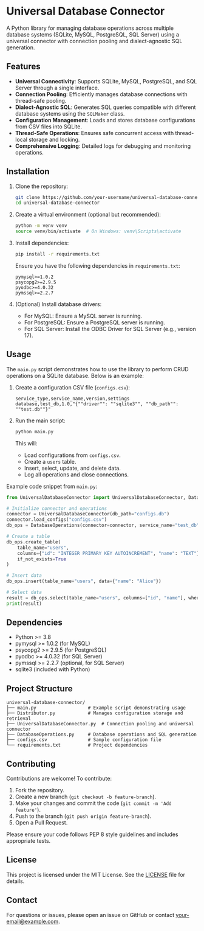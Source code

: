 # Universal Database Connector

A Python library for managing database operations across multiple database systems (SQLite, MySQL, PostgreSQL, SQL Server) using a universal connector with connection pooling and dialect-agnostic SQL generation.

## Features
- **Universal Connectivity**: Supports SQLite, MySQL, PostgreSQL, and SQL Server through a single interface.
- **Connection Pooling**: Efficiently manages database connections with thread-safe pooling.
- **Dialect-Agnostic SQL**: Generates SQL queries compatible with different database systems using the `SQLMaker` class.
- **Configuration Management**: Loads and stores database configurations from CSV files into SQLite.
- **Thread-Safe Operations**: Ensures safe concurrent access with thread-local storage and locking.
- **Comprehensive Logging**: Detailed logs for debugging and monitoring operations.

## Installation

1. Clone the repository:
   ```bash
   git clone https://github.com/your-username/universal-database-connector.git
   cd universal-database-connector
   ```

2. Create a virtual environment (optional but recommended):
   ```bash
   python -m venv venv
   source venv/bin/activate  # On Windows: venv\Scripts\activate
   ```

3. Install dependencies:
   ```bash
   pip install -r requirements.txt
   ```

   Ensure you have the following dependencies in `requirements.txt`:
   ```
   pymysql>=1.0.2
   psycopg2>=2.9.5
   pyodbc>=4.0.32
   pymssql>=2.2.7
   ```

4. (Optional) Install database drivers:
   - For MySQL: Ensure a MySQL server is running.
   - For PostgreSQL: Ensure a PostgreSQL server is running.
   - For SQL Server: Install the ODBC Driver for SQL Server (e.g., version 17).

## Usage

The `main.py` script demonstrates how to use the library to perform CRUD operations on a SQLite database. Below is an example:

1. Create a configuration CSV file (`configs.csv`):
   ```csv
   service_type,service_name,version,settings
   database,test_db,1.0,"{""driver"": ""sqlite3"", ""db_path"": ""test.db""}"
   ```

2. Run the main script:
   ```bash
   python main.py
   ```

   This will:
   - Load configurations from `configs.csv`.
   - Create a `users` table.
   - Insert, select, update, and delete data.
   - Log all operations and close connections.

Example code snippet from `main.py`:
```python
from UniversalDatabaseConnector import UniversalDatabaseConnector, DatabaseOperations

# Initialize connector and operations
connector = UniversalDatabaseConnector(db_path="configs.db")
connector.load_configs("configs.csv")
db_ops = DatabaseOperations(connector=connector, service_name="test_db", version="1.0")

# Create a table
db_ops.create_table(
    table_name="users",
    columns={"id": "INTEGER PRIMARY KEY AUTOINCREMENT", "name": "TEXT"},
    if_not_exists=True
)

# Insert data
db_ops.insert(table_name="users", data={"name": "Alice"})

# Select data
result = db_ops.select(table_name="users", columns=["id", "name"], where={"name": "Alice"})
print(result)
```

## Dependencies
- Python >= 3.8
- pymysql >= 1.0.2 (for MySQL)
- psycopg2 >= 2.9.5 (for PostgreSQL)
- pyodbc >= 4.0.32 (for SQL Server)
- pymssql >= 2.2.7 (optional, for SQL Server)
- sqlite3 (included with Python)

## Project Structure
```
universal-database-connector/
├── main.py                   # Example script demonstrating usage
├── Distributor.py            # Manages configuration storage and retrieval
├── UniversalDatabaseConnector.py  # Connection pooling and universal connector
├── DatabaseOperations.py     # Database operations and SQL generation
├── configs.csv               # Sample configuration file
└── requirements.txt          # Project dependencies
```

## Contributing
Contributions are welcome! To contribute:
1. Fork the repository.
2. Create a new branch (`git checkout -b feature-branch`).
3. Make your changes and commit the code (`git commit -m 'Add feature'`).
4. Push to the branch (`git push origin feature-branch`).
5. Open a Pull Request.

Please ensure your code follows PEP 8 style guidelines and includes appropriate tests.

## License
This project is licensed under the MIT License. See the [LICENSE](LICENSE) file for details.

## Contact
For questions or issues, please open an issue on GitHub or contact [your-email@example.com](mailto:your-email@example.com).
